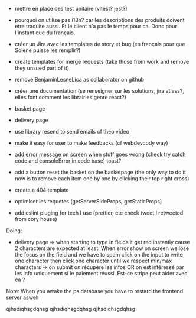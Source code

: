 - mettre en place des test unitaire (vitest? jest?)

- pourquoi on utilise pas i18n?
car les descriptions des produits doivent etre traduite aussi. Et le client n'a pas le temps pour ca. Donc pour l'instant que du français.

- créer un Jira avec les templates de story et bug (en français pour que Solène puisse les remplir?)
- create templates for merge requests (take those from work and remove they unsued part of it)
- remove BenjaminLesneLica as collaborator on github
- créer une documentation (se renseigner sur les solutions, jira atlass?, elles font comment les librairies genre react?)
- basket page
- delivery page
- use library resend to send emails cf theo video
- make it easy for user to make feedbacks (cf webdevcody way)
- add error message on screen when stuff goes wrong (check try catch code and consoleError in code base) toast?
- add a button reset the basket on the basketpage (the only way to do it now is to remove each item one by one by clicking their top right cross)
- create a 404 template
- optimiser les requetes (getServerSideProps, getStaticProps)
- add eslint pluging for tech I use (prettier, etc check tweet I retweeted from cory house)

Doing:

- delivery page
=> when starting to type in fields it get red instantly cause 2 characters are expected at least. When error show on screen we lose the focus on the field and we have to spam click on the input to write one character then click one character until we respect min/max characters
=> on submit on récupère les infos OR on est intéressé par les info uniquement si le paiement réussi. Est-ce stripe peut aider avec ca ?

Note:
When you awake the ps database you have to restard the frontend server aswell


qjhsdiqhsgdqhsg
qjhsdiqhsgdqhsg
qjhsdiqhsgdqhsg

